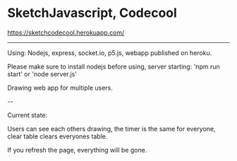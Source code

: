 # SketchJavascript, Codecool

https://sketchcodecool.herokuapp.com/

---------------------------------

Using: Nodejs, express, socket.io, p5.js, webapp published on heroku.

Please make sure to install nodejs before using, server starting: 'npm run start' or 'node server.js'

Drawing web app for multiple users.

--

Current state:

Users can see each others drawing, the timer is  the same for everyone, clear table clears everyones table.

If you refresh the page, everything will be gone.


